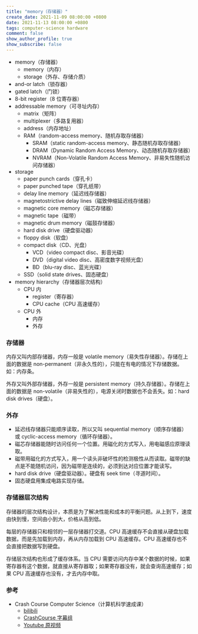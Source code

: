 ```yaml
---
title: "memory（存储器）"
create_date: 2021-11-09 08:00:00 +0800
date: 2021-11-13 08:00:00 +0800
tags: computer-science hardware
comment: false
show_author_profile: true
show_subscribe: false
---
```


- memory（存储器）
  - memory（内存）
  - storage（外存、存储介质）
- and-or latch（锁存器）
- gated latch（门锁）
- 8-bit register（8 位寄存器）
- addressable memory（可寻址内存）
  - matrix（矩阵）
  - multiplexer（多路复用器）
  - address（内存地址）
  - RAM（random-access memory、随机存取存储器）
    - SRAM（static random-access memory、静态随机存取存储器）
    - DRAM（Dynamic Random Access Memory、动态随机存取存储器）
    - NVRAM（Non-Volatile Random Access Memory、非易失性随机访问存储器）
- storage
  - paper punch cards（穿孔卡）
  - paper punched tape（穿孔纸带）
  - delay line memory（延迟线存储器）
  - magnetostrictive delay lines（磁致伸缩延迟线存储器）
  - magnetic core memory（磁芯存储器）
  - magnetic tape（磁带）
  - magnetic drum memory（磁鼓存储器）
  - hard disk drive（硬盘驱动器）
  - floppy disk（软盘）
  - compact disk（CD、光盘）
    - VCD（video compact disc、影音光碟）
    - DVD（digital video disc、高密度数字视频光盘）
    - BD（blu-ray disc、蓝光光碟）
  - SSD（solid state drives、固态硬盘）
- memory hierarchy（存储器层次结构）
  - CPU 内
    - register（寄存器）
    - CPU cache（CPU 高速缓存）
  - CPU 外
    - 内存
    - 外存

### 存储器

内存又叫内部存储器，内存一般是 volatile memory（易失性存储器）。存储在上面的数据是 non-permanent（非永久性的），只能在有电的情况下存储数据。如：内存条。

外存又叫外部存储器，外存一般是 persistent memory（持久存储器）。存储在上面的数据是 non-volatile（非易失性的），电源关闭时数据也不会丢失。如：hard disk drives（硬盘）。

### 外存

- 延迟线存储器只能顺序读取，所以又叫 sequential memory（顺序存储器）或 cyclic-access memory（循环存储器）。
- 磁芯存储器能随时访问任何一个位置。用磁化的方式写入，用电磁感应原理读取。
- 磁带用磁化的方式写入，用一个读头非破坏性的检测极性从而读取。磁带的缺点是不能随机访问，因为磁带是连续的，必须到达对应位置才能读写。
- hard disk drive（硬盘驱动器）。硬盘有 seek time（寻道时间）。
- 固态硬盘用集成电路实现存储。

### 存储器层次结构

存储器的层次结构设计，本质是为了解决性能和成本的平衡问题。从上到下，速度由快到慢，空间由小到大，价格从高到低。

每层的存储器只和相邻的一层存储器打交道。CPU 高速缓存不会直接从硬盘加载数据，而是先加载到内存，再从内存加载到 CPU 高速缓存。CPU 高速缓存也不会直接把数据写到硬盘。

存储层次结构也形成了缓存体系。当 CPU 需要访问内存中某个数据的时候，如果寄存器有这个数据，就直接从寄存器取；如果寄存器没有，就会查询高速缓存；如果 CPU 高速缓存也没有，才去内存中取。

### 参考

- Crash Course Computer Science（计算机科学速成课）
  - [bilibili](https://www.bilibili.com/video/BV1EW411u7th)
  - [CrashCourse 字幕组](https://github.com/1c7/crash-course-computer-science-chinese)
  - [Youtube 原视频](https://www.youtube.com/playlist?list=PL8dPuuaLjXtNlUrzyH5r6jN9ulI)